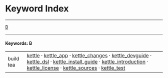 
[//000000001]: # (Index generated by tcllib/doctools/idx with format 'markdown')

# Keyword Index

----

[B](#cB)

----

#### <a name='cB'></a>Keywords: B

|||
|---|---|
|<a name='key0'></a>build tea|[kettle](doc/files/kettle\.md) &#183; [kettle\_app](doc/files/kettle\_app\.md) &#183; [kettle\_changes](doc/files/kettle\_changes\.md) &#183; [kettle\_devguide](doc/files/kettle\_devguide\.md) &#183; [kettle\_dsl](doc/files/kettle\_dsl\.md) &#183; [kettle\_install\_guide](doc/files/kettle\_installer\.md) &#183; [kettle\_introduction](doc/files/kettle\_intro\.md) &#183; [kettle\_license](doc/files/kettle\_license\.md) &#183; [kettle\_sources](doc/files/kettle\_sources\.md) &#183; [kettle\_test](doc/files/kettle\_test\.md)|
